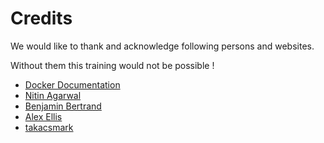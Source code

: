 # Credits

We would like to thank and acknowledge following persons and websites.

Without them this training would not be possible !

- [Docker Documentation](https://docs.docker.com/)
- [Nitin Agarwal](https://medium.com/@nagarwal)
- [Benjamin Bertrand](https://beenje.github.io/blog/)
- [Alex Ellis](https://twitter.com/alexellisuk)
- [takacsmark](https://takacsmark.com/)
